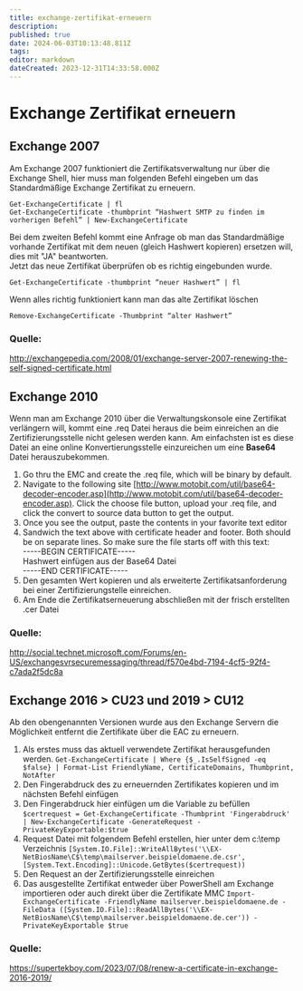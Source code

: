 ```yaml
---
title: exchange-zertifikat-erneuern
description: 
published: true
date: 2024-06-03T10:13:48.811Z
tags: 
editor: markdown
dateCreated: 2023-12-31T14:33:58.000Z
---
```


# Exchange Zertifikat erneuern

## Exchange 2007

Am Exchange 2007 funktioniert die Zertifikatsverwaltung nur über die Exchange Shell, hier muss man folgenden Befehl eingeben um das Standardmäßige Exchange Zertifikat zu erneuern.

```
Get-ExchangeCertificate | fl
Get-ExchangeCertificate -thumbprint “Hashwert SMTP zu finden im vorherigen Befehl” | New-ExchangeCertificate
```

Bei dem zweiten Befehl kommt eine Anfrage ob man das Standardmäßige vorhande Zertifikat mit dem neuen (gleich Hashwert kopieren) ersetzen will, dies mit "JA" beantworten.  
Jetzt das neue Zertifikat überprüfen ob es richtig eingebunden wurde.

`Get-ExchangeCertificate -thumbprint “neuer Hashwert” | fl`

Wenn alles richtig funktioniert kann man das alte Zertifikat löschen

`Remove-ExchangeCertificate -Thumbprint “alter Hashwert”`

### Quelle:

http://exchangepedia.com/2008/01/exchange-server-2007-renewing-the-self-signed-certificate.html

## Exchange 2010

Wenn man am Exchange 2010 über die Verwaltungskonsole eine Zertifikat verlängern will, kommt eine .req Datei heraus die beim einreichen an die Zertifizierungsstelle nicht gelesen werden kann. Am einfachsten ist es diese Datei an eine online Konvertierungsstelle einzureichen um eine **Base64** Datei herauszubekommen.

1. Go thru the EMC and create the .req file, which will be binary by default.
2. Navigate to the following site [http://www.motobit.com/util/base64-decoder-encoder.asp](http://www.motobit.com/util/base64-decoder-encoder.asp). Click the choose file button, upload your .req file, and click the convert to source data button to get the output.
3. Once you see the output, paste the contents in your favorite text editor
4. Sandwich the text above with certificate header and footer. Both should be on separate lines. So make sure the file starts off with this text:  
    -----BEGIN CERTIFICATE-----  
    Hashwert einfügen aus der Base64 Datei  
    -----END CERTIFICATE-----
5. Den gesamten Wert kopieren und als erweiterte Zertifikatsanforderung bei einer Zertifizierungstelle einreichen.
6. Am Ende die Zertifikatserneuerung abschließen mit der frisch erstellten .cer Datei

### Quelle:

http://social.technet.microsoft.com/Forums/en-US/exchangesvrsecuremessaging/thread/f570e4bd-7194-4cf5-92f4-c7ada2f5dc8a

## Exchange 2016 > CU23 und 2019 > CU12

Ab den obengenannten Versionen wurde aus den Exchange Servern die Möglichkeit entfernt die Zertifikate über die EAC zu erneuern.

1. Als erstes muss das aktuell verwendete Zertifikat herausgefunden werden. 
`Get-ExchangeCertificate | Where {$_.IsSelfSigned -eq $false} | Format-List FriendlyName, CertificateDomains, Thumbprint, NotAfter`
2. Den Fingerabdruck des zu erneuernden Zertifikates kopieren und im nächsten Befehl einfügen
3. Den Fingerabdruck hier einfügen um die Variable zu befüllen
`$certrequest = Get-ExchangeCertificate -Thumbprint 'Fingerabdruck' | New-ExchangeCertificate -GenerateRequest -PrivateKeyExportable:$true`
4. Request Datei mit folgendem Befehl erstellen, hier unter dem c:\temp Verzeichnis
`[System.IO.File]::WriteAllBytes('\\EX-NetBiosName\C$\temp\mailserver.beispieldomaene.de.csr', [System.Text.Encoding]::Unicode.GetBytes($certrequest))`
5. Den Request an der Zertifizierungsstelle einreichen
6. Das ausgestellte Zertifikat entweder über PowerShell am Exchange importieren oder auch direkt über die Zertifikate MMC
`Import-ExchangeCertificate -FriendlyName mailserver.beispieldomaene.de -FileData ([System.IO.File]::ReadAllBytes('\\EX-NetBiosName\C$\temp\mailserver.beispieldomaene.de.cer')) -PrivateKeyExportable $true`

### Quelle:
https://supertekboy.com/2023/07/08/renew-a-certificate-in-exchange-2016-2019/